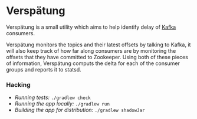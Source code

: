 # Verspätung

Verspätung is a small utility which aims to help identify delay of
[Kafka](http://kafka.apache.org) consumers.

Verspätung monitors the topics and their latest offsets by talking to Kafka, it
will also keep track of how far along consumers are by monitoring the offsets
that they have committed to Zookeeper. Using both of these pieces of
information, Verspätung computs the delta for each of the consumer groups and
reports it to statsd.




### Hacking

* *Running tests:* `./gradlew check`
* *Running the app locally:* `./gradlew run`
* *Building the app for distribution:* `./gradlew shadowJar`
